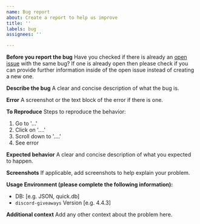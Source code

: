 ```yaml
---
name: Bug report
about: Create a report to help us improve
title: ''
labels: bug
assignees: ''

---
```


**Before you report the bug**
Have you checked if there is already an [open issue](https://github.com/Androz2091/discord-giveaways/issues?q=is%3Aissue+is%3Aopen+label%3Abug) with the same bug?
If one is already open then please check if you can provide further information inside of the open issue instead of creating a new one.

**Describe the bug**
A clear and concise description of what the bug is.

**Error**
A screenshot or the text block of the error if there is one.

**To Reproduce**
Steps to reproduce the behavior:
1. Go to '...'
2. Click on '....'
3. Scroll down to '....'
4. See error

**Expected behavior**
A clear and concise description of what you expected to happen.

**Screenshots**
If applicable, add screenshots to help explain your problem.

**Usage Environment (please complete the following information):**
 - DB: [e.g. JSON, quick.db]
 - `discord-giveaways` Version [e.g. 4.4.3]

**Additional context**
Add any other context about the problem here.
